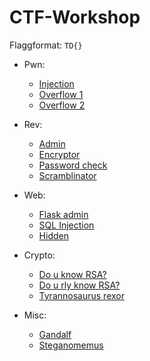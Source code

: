 # CTF-Workshop

Flaggformat: `TD{}`

- Pwn:
  - [Injection](pwn/injection)
  - [Overflow 1](pwn/overflow1)
  - [Overflow 2](pwn/overflow2)

- Rev:
  - [Admin](rev/admin)
  - [Encryptor](rev/encryptor)
  - [Password check](rev/password_check)
  - [Scramblinator](rev/scramblinator)

- Web:
  - [Flask admin](web/flask_admin)
  - [SQL Injection](web/sql_injection/README.md)
  - [Hidden](web/hidden/README.md)

- Crypto:
  - [Do u know RSA?](crypto/do_u_know_rsa)
  - [Do u rly know RSA?](crypto/do_u_rly_know_rsa)
  - [Tyrannosaurus rexor](crypto/tyrannosaurus_rexor)
 
- Misc:
  - [Gandalf](misc/gandalf)
  - [Steganomemus](misc/steganomemus)
